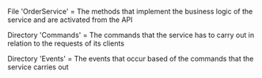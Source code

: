 File 'OrderService' = The methods that implement the business logic of the service and are activated from the API 

Directory 'Commands' = The commands that the service has to carry out in relation to the requests of its clients

Directory 'Events' = The events that occur based of the commands that the service carries out
